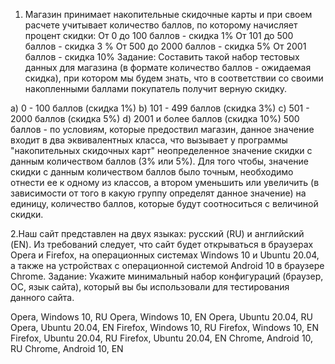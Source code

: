 1. Магазин принимает накопительные скидочные карты и при своем расчете учитывает количество баллов, по которому начисляет процент скидки: От 0 до 100 баллов - скидка 1% От 101 до 500 баллов - скидка 3 % От 500 до 2000 баллов - скидка 5% От 2001 баллов - скидка 10%
Задание: Составить такой набор тестовых данных для магазина (в формате количество баллов - ожидаемая скидка), при котором мы будем знать, что в соответствии со своими накопленными баллами покупатель получит верную скидку.

a) 0 - 100 баллов  (скидка 1%)
b) 101 - 499 баллов (скидка 3%)
c) 501 - 2000 баллов (скидка 5%)
d) 2001 и более баллов (скидка 10%)
500 баллов - по условиям, которые предоствил магазин, данное значение входит в два эквивалентных класса, что вызывает у программы "накопительных скидочных карт" неопределенное значение скидки с данным количеством баллов (3% или 5%). Для того чтобы, значение скидки с данным количеством баллов было точным, необходимо отнести ее к одному из классов, а втором уменьшить или увеличить (в зависимости от того в какую группу определят данное значение) на единицу, количество баллов, которые будут соотноситься с величиной скидки.   

2.Наш сайт представлен на двух языках: русский (RU) и английский (EN). Из требований следует, что сайт будет открываться в браузерах Opera и Firefox, на операционных системах Windows 10 и Ubuntu 20.04, а также на устройствах с операционной системой Android 10 в браузере Chrome.
Задание: Укажите минимальный набор конфигураций (браузер, ОС, язык сайта), который вы бы использовали для тестирования данного сайта.

  Opera,  Windows 10, RU
  Opera,  Windows 10, EN
  Opera,  Ubuntu 20.04, RU
  Opera,  Ubuntu 20.04, EN
  Firefox,  Windows 10, RU
  Firefox,  Windows 10, EN
  Firefox,  Ubuntu 20.04, RU
  Firefox,  Ubuntu 20.04, EN
  Chrome, Android 10, RU
  Chrome, Android 10, EN
